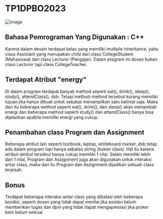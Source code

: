 # TP1DPBO2023
![image](https://user-images.githubusercontent.com/91662639/226188118-5fbc9e06-e162-4117-a2aa-b9633d09b30a.png)
## Bahasa Pemrograman Yang Digunakan : C++
Karena dalam desain terdapat kelas yang memiliki multiple inheritance, yaitu class Assistant yang merupakan child dari class CollegeStudent (Mahasiswa) dan class Lecturer (Pengajar). Dalam program ini dosen bukan class Lecturer tapi class CollegeTeacher.
## Terdapat Atribut "energy"
Di dalam program terdapat banyak method seperti eat(), drink(), sleep(), study(), attendClass(), dsb. Tetapi method-method tersebut kurang memiliki tujuan jika hanya dibuat untuk sebatas menampilkan satu kalimat saja. Maka dari itu beberapa method seperti eat(), drink(), dan sleep() akan menambah energi dan beberapa method seperti study() dan attendClass() hanya bisa dijalankan apabila memiliki energi yang cukup.
## Penambahan class Program dan Assignment
Beberapa atribut lain seperti textbook, laptop, whiteboard marker, dsb tetap ada dalam program tapi hanya sebatas string (bukan class). Hal itu karena atribut-atribut tersebut hanya cukup memiliki 1 nilai. Selain memiliki lebih dari 1 nilai, Program dan Assignment juga akan digunakan untuk interaksi antar class, maka dari itu Program dan Assignment dijadikan sebuah class terpisah.
## Bonus
Terdapat beberapa interaksi antar class yang dibatasi oleh beberapa kondisi, seperti dosen yang tidak dapat menilai jika asisten belum memberikan tugas dan dpm yang tidak dapat mengapresiasi jika proker bem belum selesai
